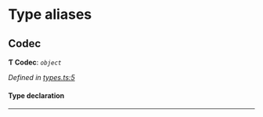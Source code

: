 

# Type aliases

<a id="codec"></a>

##  Codec

**Ƭ Codec**: *`object`*

*Defined in [types.ts:5](https://github.com/polkadot-js/common/blob/5bd08ca/packages/trie-codec/src/types.ts#L5)*

#### Type declaration

___

